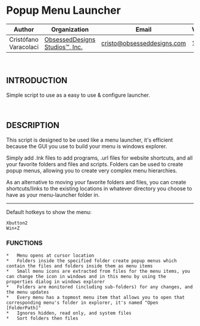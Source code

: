 # Popup Menu Launcher


|Author|Organization|Email|Version|Build|      
----|----|----|----|----|
Cristófano Varacolaci|[ObsessedDesigns Studios™, Inc.](https://obsesseddesigns.com)|cristo@obsesseddesigns.com|1.0.0.3|2022.04.12|

&nbsp;
&nbsp;

## INTRODUCTION
Simple script to use as a easy to use & configure launcher.

&nbsp;

## DESCRIPTION
This script is designed to be used like a menu launcher, it's efficient because the GUI you use to build your menu is windows explorer.

Simply add .lnk files to add programs, .url files for website shortcuts, and all your favorite folders and files and scripts. Folders can be used to create popup menus, allowing you to create very complex menu hierarchies. 

As an alternative to moving your favorite folders and files, you can create shortcuts/links to the existing locations in whatever directory you choose to have as your menu-launcher folder in.

-----------------------------------
Default hotkeys to show the menu:

    Xbutton2
    Win+Z

### FUNCTIONS

    *   Menu opens at cursor location
    *   Folders inside the specified folder create popup menus which contain the files and folders inside them as menu items
    *   Small menu icons are extracted from files for the menu items, you can change the icon in windows and in this menu by using the properties dialog in windows explorer
    *   Folders are monitored (including sub-folders) for any changes, and the menu updates
    *   Every menu has a topmost menu item that allows you to open that corresponding menu's folder in explorer, it's named "Open [FolderPath]"
    *   Ignores hidden, read only, and system files
    *   Sort folders then files

&nbsp;
&nbsp;
